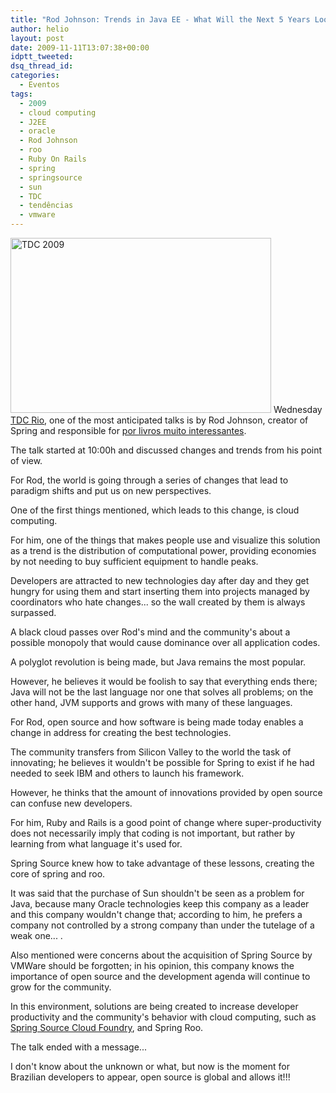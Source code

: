 ```yaml
---
title: "Rod Johnson: Trends in Java EE - What Will the Next 5 Years Look Like?"
author: helio
layout: post
date: 2009-11-11T13:07:38+00:00
idptt_tweeted: 
dsq_thread_id: 
categories:
  - Eventos
tags:
  - 2009
  - cloud computing
  - J2EE
  - oracle
  - Rod Johnson
  - roo
  - Ruby On Rails
  - spring
  - springsource
  - sun
  - TDC
  - tendências
  - vmware
---
```


<img class="aligncenter size-full wp-image-94" src="/uploads/2009/11/dsc00655.jpg" alt="TDC 2009" width="417" height="280" srcset="/uploads/2009/11/dsc00655.jpg 417w, /uploads/2009/11/dsc00655-300x201.jpg 300w" sizes="(max-width: 417px) 100vw, 417px" /> Wednesday <a title="TDC RIO 2009" href="http://www.thedevelopersconference.com.br:80/tdc/2009/rio/programacao.seam" target="_blank">TDC Rio</a>, one of the most anticipated talks is by Rod Johnson, creator of Spring and responsible for <a href="http://www.amazon.com/Expert-One-One-Design-Development/dp/1861007841" target="_blank">por livros muito interessantes</a>.

The talk started at 10:00h and discussed changes and trends from his point of view.

For Rod, the world is going through a series of changes that lead to paradigm shifts and put us on new perspectives.

One of the first things mentioned, which leads to this change, is cloud computing.

For him, one of the things that makes people use and visualize this solution as a trend is the distribution of computational power, providing economies by not needing to buy sufficient equipment to handle peaks.

Developers are attracted to new technologies day after day and they get hungry for using them and start inserting them into projects managed by coordinators who hate changes... so the wall created by them is always surpassed.

A black cloud passes over Rod's mind and the community's about a possible monopoly that would cause dominance over all application codes.

A polyglot revolution is being made, but Java remains the most popular.

However, he believes it would be foolish to say that everything ends there; Java will not be the last language nor one that solves all problems; on the other hand, JVM supports and grows with many of these languages.

For Rod, open source and how software is being made today enables a change in address for creating the best technologies.

The community transfers from Silicon Valley to the world the task of innovating; he believes it wouldn't be possible for Spring to exist if he had needed to seek IBM and others to launch his framework.

However, he thinks that the amount of innovations provided by open source can confuse new developers.

For him, Ruby and Rails is a good point of change where super-productivity does not necessarily imply that coding is not important, but rather by learning from what language it's used for.

Spring Source knew how to take advantage of these lessons, creating the core of spring and roo.

It was said that the purchase of Sun shouldn't be seen as a problem for Java, because many Oracle technologies keep this company as a leader and this company wouldn't change that; according to him, he prefers a company not controlled by a strong company than under the tutelage of a weak one... .

Also mentioned were concerns about the acquisition of Spring Source by VMWare should be forgotten; in his opinion, this company knows the importance of open source and the development agenda will continue to grow for the community.

In this environment, solutions are being created to increase developer productivity and the community's behavior with cloud computing, such as <a title="cloud foundry" href="http://www.cloudfoundry.com/" target="_blank">Spring Source Cloud Foundry</a>, and Spring Roo.

The talk ended with a message...

I don't know about the unknown or what, but now is the moment for Brazilian developers to appear, open source is global and allows it!!!